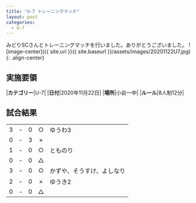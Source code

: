 ```yaml
---
title: "U-7 トレーニングマッチ"
layout: post
categories:
  - U-7
---
```


みどりSCさんとトレーニングマッチを行いました。ありがとうございました。
![image-center]({{ site.url }}{{ site.baseurl }}/assets/images/20201122U7.jpg){: .align-center}

## 実施要領

|**カテゴリー**|U-7|
|**日付**|2020年11月22日|
|**場所**|小岩一中|
|**ルール**|8人制12分|

## 試合結果

|    |   |    |         |    |
|:--:|:-:|:--:|:--:|:--------|
|    3| - |   0|○|ゆうわ3|
|    0| - |   3|×||
|    1| - |   0|○|とものり|
|    0| - |   0|△||
|    3| - |   0|○|かずや、そうすけ、よしなり|
|    2| - |   0|×|ゆうき2|
|    0| - |   0|△||
